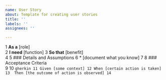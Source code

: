 ```yaml
---
name: User Story
about: Template for creating user stories
title: ''
labels: ''
assignees: ''

---
```


1  **As a** [role]  
2  **I need** [function] 
3  **So that** [benefit]  
4
5 ### Details and Assumptions
6  * [document what you know]
7
8  ### Acceptance Criteria  
9
10 ```gherkin
11 Given [some context]
12 When [certain action is taken]
13  Then [the outcome of action is observed]
14  ```
